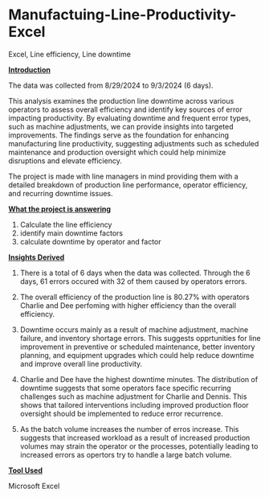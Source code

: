 # Manufactuing-Line-Productivity-Excel
Excel,  Line efficiency,   Line downtime 

**<ins>Introduction<ins/>**

The data was collected from 8/29/2024 to 9/3/2024 (6 days).

This analysis examines the production line downtime across various operators to assess overall efficiency and identify key sources of error impacting productivity. By evaluating downtime and frequent error types, such as machine adjustments, we can provide insights into targeted improvements. The findings serve as the foundation for enhancing manufacturing line productivity, suggesting adjustments such as scheduled maintenance and production oversight which could help minimize disruptions and elevate efficiency.

The project is made with line managers in mind providing them with a detailed breakdown of production line performance, operator efficiency, and recurring downtime issues. 

**<ins>What the project is answering</ins>**

1. Calculate the line efficiency
2. identify main downtime factors
3. calculate downtime by operator and factor

**<ins>Insights Derived<ins/>**

1. There is a total of 6 days when the data was collected. Through the 6 days, 61 errors occured with 32 of them caused by operators errors.
2. The overall efficiency of the production line is 80.27% with operators Charlie and Dee perfoming with higher efficiency than the overall efficiency.
3. Downtime occurs mainly as a result of machine adjustment, machine failure, and inventory shortage errors. This suggests opprtunities for line improvement in preventive or scheduled maintenance, better inventory planning, and equipment upgrades which could help reduce downtime and improve overall line productivity.

4. Charlie and Dee have the highest downtime minutes. The distribution of downtime suggests that some operators face specific recurring challenges such as machine adjustment for Charlie and Dennis. This shows that tailored interventions including improved production floor oversight should be implemented to reduce error recurrence.
5. As the batch volume increases the number of erros increase. This suggests that increased workload as a result of increased production volumes may strain the operator or the processes, potentially leading to increased errors as opertors try to handle a large batch volume.


**<ins>Tool Used<ins/>**

Microsoft Excel





